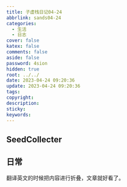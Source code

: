 ```yaml
---
title: 子虚栈日记04-24
abbrlink: sands04-24
categories:
  - 生活
  - 日志
cover: false
katex: false
comments: false
aside: false
password: 4sion
hidden: true
root: ../../
date: 2023-04-24 09:20:36
update: 2023-04-24 09:20:36
tags:
copyright:
description:
sticky:
keywords:
---
```


## SeedCollecter


## 日常
翻译英文的时候把内容进行折叠，文章就好看了。